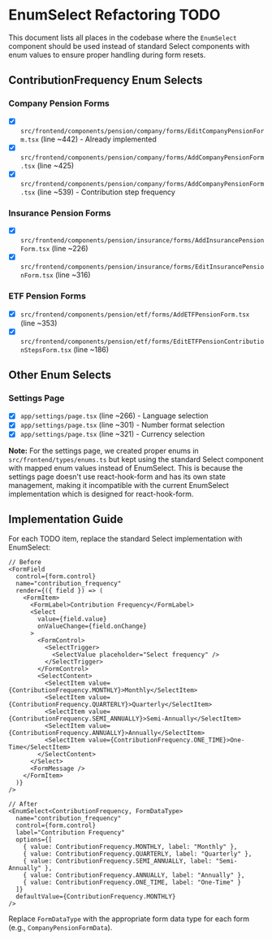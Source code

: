 # EnumSelect Refactoring TODO

This document lists all places in the codebase where the `EnumSelect` component should be used instead of standard Select components with enum values to ensure proper handling during form resets.

## ContributionFrequency Enum Selects

### Company Pension Forms
- [x] `src/frontend/components/pension/company/forms/EditCompanyPensionForm.tsx` (line ~442) - Already implemented
- [x] `src/frontend/components/pension/company/forms/AddCompanyPensionForm.tsx` (line ~425)
- [x] `src/frontend/components/pension/company/forms/AddCompanyPensionForm.tsx` (line ~539) - Contribution step frequency

### Insurance Pension Forms
- [x] `src/frontend/components/pension/insurance/forms/AddInsurancePensionForm.tsx` (line ~226)
- [x] `src/frontend/components/pension/insurance/forms/EditInsurancePensionForm.tsx` (line ~316)

### ETF Pension Forms
- [x] `src/frontend/components/pension/etf/forms/AddETFPensionForm.tsx` (line ~353)
- [x] `src/frontend/components/pension/etf/forms/EditETFPensionContributionStepsForm.tsx` (line ~186)

## Other Enum Selects

### Settings Page
- [x] `app/settings/page.tsx` (line ~266) - Language selection
- [x] `app/settings/page.tsx` (line ~301) - Number format selection
- [x] `app/settings/page.tsx` (line ~321) - Currency selection

**Note:** For the settings page, we created proper enums in `src/frontend/types/enums.ts` but kept using the standard Select component with mapped enum values instead of EnumSelect. This is because the settings page doesn't use react-hook-form and has its own state management, making it incompatible with the current EnumSelect implementation which is designed for react-hook-form.

## Implementation Guide

For each TODO item, replace the standard Select implementation with EnumSelect:

```tsx
// Before
<FormField
  control={form.control}
  name="contribution_frequency"
  render={({ field }) => (
    <FormItem>
      <FormLabel>Contribution Frequency</FormLabel>
      <Select
        value={field.value}
        onValueChange={field.onChange}
      >
        <FormControl>
          <SelectTrigger>
            <SelectValue placeholder="Select frequency" />
          </SelectTrigger>
        </FormControl>
        <SelectContent>
          <SelectItem value={ContributionFrequency.MONTHLY}>Monthly</SelectItem>
          <SelectItem value={ContributionFrequency.QUARTERLY}>Quarterly</SelectItem>
          <SelectItem value={ContributionFrequency.SEMI_ANNUALLY}>Semi-Annually</SelectItem>
          <SelectItem value={ContributionFrequency.ANNUALLY}>Annually</SelectItem>
          <SelectItem value={ContributionFrequency.ONE_TIME}>One-Time</SelectItem>
        </SelectContent>
      </Select>
      <FormMessage />
    </FormItem>
  )}
/>

// After
<EnumSelect<ContributionFrequency, FormDataType>
  name="contribution_frequency"
  control={form.control}
  label="Contribution Frequency"
  options={[
    { value: ContributionFrequency.MONTHLY, label: "Monthly" },
    { value: ContributionFrequency.QUARTERLY, label: "Quarterly" },
    { value: ContributionFrequency.SEMI_ANNUALLY, label: "Semi-Annually" },
    { value: ContributionFrequency.ANNUALLY, label: "Annually" },
    { value: ContributionFrequency.ONE_TIME, label: "One-Time" }
  ]}
  defaultValue={ContributionFrequency.MONTHLY}
/>
```

Replace `FormDataType` with the appropriate form data type for each form (e.g., `CompanyPensionFormData`). 
